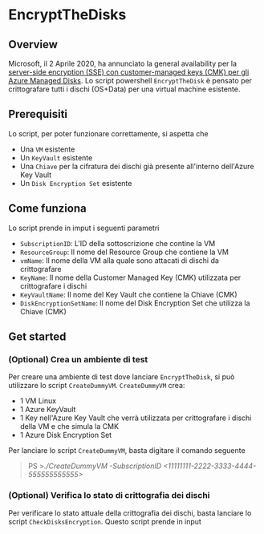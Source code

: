 # EncryptTheDisks
## Overview
Microsoft, il 2 Aprile 2020, ha annunciato la general availability per la [server-side encryption (SSE) con customer-managed keys (CMK) per gli Azure Managed Disks](<https://docs.microsoft.com/en-us/azure/virtual-machines/linux/disk-encryption>). Lo script powershell `EncryptTheDisk` è pensato per crittografare tutti i dischi (OS+Data) per una virtual machine esistente.

## Prerequisiti
Lo script, per poter funzionare correttamente, si aspetta che 
* Una `VM` esistente 
* Un `KeyVault` esistente
* Una `Chiave` per la cifratura dei dischi già presente all'interno dell'Azure Key Vault
* Un `Disk Encryption Set` esistente

## Come funziona
Lo script prende in imput i seguenti parametri
* `SubscriptionID`: L'ID della sottoscrizione che contine la VM
* `ResourceGroup`: Il nome del Resource Group che contiene la VM 
* `vmName`: Il nome della VM alla quale sono attacati di dischi da crittografare
* `KeyName`: Il nome della Customer Managed Key (CMK) utilizzata per crittografare i dischi 
* `KeyVaultName`: Il nome del Key Vault che contiene la Chiave (CMK)
* `DiskEncryptionSetName`: Il nome del Disk Encryption Set che utilizza la Chiave (CMK)

## Get started
### (Optional) Crea un ambiente di test
Per creare una ambiente di test dove lanciare `EncryptTheDisk`, si può utilizzare lo script `CreateDummyVM`. `CreateDummyVM` crea:
* 1 VM Linux
* 1 Azure KeyVault
* 1 Key nell'Azure Key Vault che verrà utilizzata per crittografare i dischi della VM e che simula la CMK
* 1 Azure Disk Encryption Set

Per lanciare lo script `CreateDummyVM`, basta digitare il comando seguente 
> PS >*./CreateDummyVM -SubscriptionID <11111111-2222-3333-4444-555555555555>*

### (Optional) Verifica lo stato di crittografia dei dischi
Per verificare lo stato attuale della crittografia dei dischi, basta lanciare lo script `CheckDisksEncryption`. Questo script prende in input